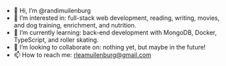 - 👋 Hi, I’m @randimuilenburg
- 👀 I’m interested in: full-stack web development, reading, writing, movies, and dog training, enrichment, and nutrition.
- 🌱 I’m currently learning: back-end development with MongoDB, Docker, TypeScript, and roller skating.
- 💞️ I’m looking to collaborate on: nothing yet, but maybe in the future!
- 📫 How to reach me: rleamuilenburg@gmail.com

<!---
randimuilenburg/randimuilenburg is a ✨ special ✨ repository because its `README.md` (this file) appears on your GitHub profile.
You can click the Preview link to take a look at your changes.
--->
